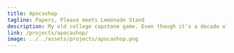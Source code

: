 ```yaml
---
title: Apocashop
tagline: Papers, Please meets Lemonade Stand
description: My old college capstone game. Even though it's a decade old, it's still probably the most complete game here.
link: /projects/apocashop/
image: ../../assets/projects/apocashop.png
---
```

